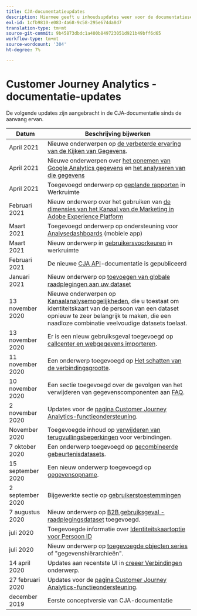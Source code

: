 ```yaml
---
title: CJA-documentatieupdates
description: Hiermee geeft u inhoudsupdates weer voor de documentatieset Customer Journey Analytics die sinds december 2019 is ingesteld.
exl-id: 1cfb9810-e083-4a68-9c58-295e674da8d7
translation-type: tm+mt
source-git-commit: 9b45873dbdc1a400b849723051d921b49bff6d65
workflow-type: tm+mt
source-wordcount: '304'
ht-degree: 7%

---
```


# Customer Journey Analytics - documentatie-updates

De volgende updates zijn aangebracht in de CJA-documentatie sinds de aanvang ervan.

| Datum | Beschrijving bijwerken |
| --- | --- |
| April 2021 | Nieuwe onderwerpen op [de verbeterde ervaring van de Kijken van Gegevens](/help/data-views/data-views.md). |
| April 2021 | Nieuwe onderwerpen over [het opnemen van Google Analytics gegevens](/help/use-cases/ga-to-cja.md) en [het analyseren van die gegevens](/help/use-cases/ga-to-cja-reporting.md) |
| April 2021 | Toegevoegd onderwerp op [geplande rapporten](/help/analysis-workspace/curate-share/t-schedule-report.md) in Werkruimte |
| Februari 2021 | Nieuw onderwerp over het gebruiken van [de dimensies van het Kanaal van de Marketing in Adobe Experience Platform](/help/use-cases/marketing-channels.md) |
| Maart 2021 | Toegevoegd onderwerp op ondersteuning voor [Analysedashboards](/help/mobile-app/home.md) (mobiele app) |
| Maart 2021 | Nieuw onderwerp in [gebruikersvoorkeuren](/help/analysis-workspace/user-preferences.md) in werkruimte |
| Februari 2021 | De nieuwe [CJA API](https://www.adobe.io/cja-apis/docs/)-documentatie is gepubliceerd |
| Januari 2021 | Nieuw onderwerp op [toevoegen van globale raadplegingen aan uw dataset](/help/use-cases/global-lookups.md) |
| 13 november 2020 | Nieuwe onderwerpen op [Kanaalanalysemogelijkheden](/help/connections/cca/overview.md), die u toestaat om identiteitskaart van de persoon van een dataset opnieuw te zeer belangrijk te maken, die een naadloze combinatie veelvoudige datasets toelaat. |
| 13 november 2020 | Er is een nieuw gebruiksgeval toegevoegd op [callcenter en webgegevens importeren](/help/use-cases/call-center.md). |
| 11 november 2020 | Een onderwerp toegevoegd op [Het schatten van de verbindingsgrootte](/help/connections/estimate-connection-size.md). |
| 10 november 2020 | Een sectie toegevoegd over de gevolgen van het verwijderen van gegevenscomponenten aan [FAQ](/help/getting-started/cja-faq.md). |
| 2 november 2020 | Updates voor de [pagina Customer Journey Analytics-functieondersteuning](/help/getting-started/cja-aa.md). |
| November 2020 | Toegevoegde inhoud op [verwijderen van terugvullingsbeperkingen](https://experienceleague.adobe.com/docs/analytics-platform/using/cja-connections/create-connection.html?lang=en#backfill-historical-data) voor verbindingen. |
| 7 oktober 2020 | Een onderwerp toegevoegd op [gecombineerde gebeurtenisdatasets](/help/connections/combined-dataset.md). |
| 15 september 2020 | Een nieuw onderwerp toegevoegd op [gegevensopname](/help/use-cases/data-ingestion.md). |
| 2 september 2020 | Bijgewerkte sectie op [gebruikerstoestemmingen](https://docs.adobe.com/content/help/en/analytics-platform/using/cja-overview/cja-overview.html#user-access-permissions) |
| 7 augustus 2020 | Nieuw onderwerp op [B2B gebruiksgeval - raadplegingsdataset](/help/use-cases/b2b.md) toegevoegd. |
| juli 2020 | Toegevoegde informatie over [Identiteitskaartoptie voor Persoon ID](https://docs.adobe.com/content/help/nl-NL/analytics-platform/using/cja-connections/create-connection.html#use-identity-map-as-a-person-id) |
| juli 2020 | Nieuw onderwerp op [toegevoegde objecten series](/help/use-cases/object-arrays.md) of &quot;gegevenshiërarchieën&quot;. |
| 14 april 2020 | Updates aan recentste UI in [creeer Verbindingen](/help/connections/create-connection.md) onderwerp. |
| 27 februari 2020 | Updates voor de [pagina Customer Journey Analytics-functieondersteuning](/help/getting-started/cja-aa.md). |
| december 2019 | Eerste conceptversie van CJA-documentatie |
